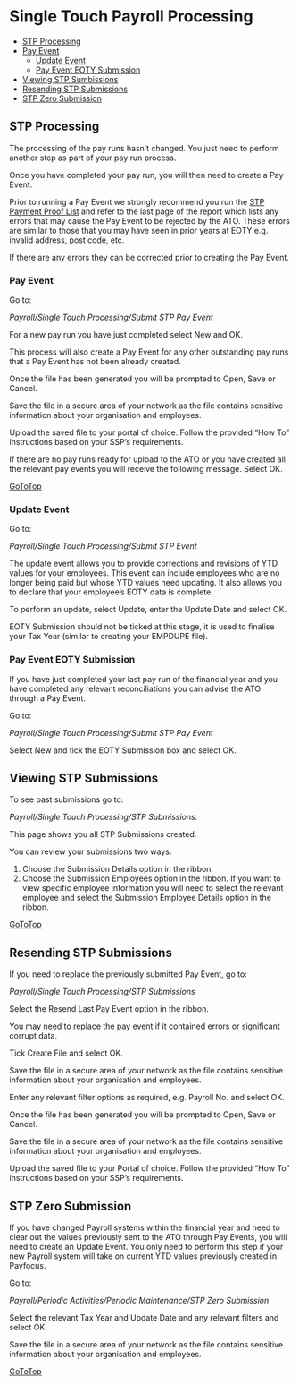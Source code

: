 # Single Touch Payroll Processing


- [STP Processing](#stp-processing)
- [Pay Event](#pay-event)
  - [Update Event](#update-event)
  - [Pay Event EOTY Submission](#pay-event-eoty-submission)
- [Viewing STP Sumbissions](#viewing-stp-submissions)
- [Resending STP Submissions](#resending-stp-submissions)
- [STP Zero Submission](#stp-zero-submission)


 
## STP Processing

The processing of the pay runs hasn’t changed. You just need to perform another step as part of your pay run process.

Once you have completed your pay run, you will then need to create a Pay Event.

Prior to running a Pay Event we strongly recommend you run the [STP Payment Proof List](au-payroll-single-touch-payroll-reporting.md) and refer to the last page of the report which lists any errors that may cause the Pay Event to be rejected by the ATO. These errors are similar to those that you may have seen in prior years at EOTY e.g. invalid address, post code, etc.


If there are any errors they can be corrected prior to creating the Pay Event.


### Pay Event

Go to:

*Payroll/Single Touch Processing/Submit STP Pay Event*

For a new pay run you have just completed select New and OK.

This process will also create a Pay Event for any other outstanding pay runs that a Pay Event has not been already created.

Once the file has been generated you will be prompted to Open, Save or Cancel.

Save the file in a secure area of your network as the file contains sensitive information about your organisation and employees.

Upload the saved file to your portal of choice. Follow the provided “How To” instructions based on your SSP’s requirements.

If there are no pay runs ready for upload to the ATO or you have created all the relevant pay events you will receive the following message. Select OK.

 [GoToTop](#single-touch-payroll-processing)


### Update Event

Go to:

*Payroll/Single Touch Processing/Submit STP Event*

The update event allows you to provide corrections and revisions of YTD values for your employees. This event can include employees who are no longer being paid but whose YTD values need updating. It also allows you to declare that your employee’s EOTY data is complete.

To perform an update, select Update, enter the Update Date and select OK.

EOTY Submission should not be ticked at this stage, it is used to finalise your Tax Year (similar to creating your EMPDUPE file).

  
### Pay Event EOTY Submission

If you have just completed your last pay run of the financial year and you have completed any relevant reconciliations you can advise the ATO through a Pay Event.

Go to:

*Payroll/Single Touch Processing/Submit STP Pay Event*

Select New and tick the EOTY Submission box and select OK.
 

## Viewing STP Submissions

To see past submissions go to:

*Payroll/Single Touch Processing/STP Submissions.*

This page shows you all STP Submissions created.

You can review your submissions two ways:

1)	Choose the Submission Details option in the ribbon.
2)	Choose the Submission Employees option in the ribbon. If you want to view specific employee information you will need to select the relevant employee and select the Submission Employee Details option in the ribbon.

 [GoToTop](#single-touch-payroll-processing)
 

## Resending STP Submissions

If you need to replace the previously submitted Pay Event, go to:

*Payroll/Single Touch Processing/STP Submissions*

Select the Resend Last Pay Event option in the ribbon.

You may need to replace the pay event if it contained errors or significant corrupt data.

Tick Create File and select OK. 

Save the file in a secure area of your network as the file contains sensitive information about your organisation and employees.

Enter any relevant filter options as required, e.g. Payroll No. and select OK.

Once the file has been generated you will be prompted to Open, Save or Cancel.

Save the file in a secure area of your network as the file contains sensitive information about your organisation and employees.

Upload the saved file to your Portal of choice. Follow the provided “How To” instructions based on your SSP’s requirements.


## STP Zero Submission

If you have changed Payroll systems within the financial year and need to clear out the values previously sent to the ATO through Pay Events, you will need to create an Update Event. You only need to perform this step if your new Payroll system will take on current YTD values previously created in Payfocus.

Go to:

*Payroll/Periodic Activities/Periodic Maintenance/STP Zero Submission*

Select the relevant Tax Year and Update Date and any relevant filters and select OK.

Save the file in a secure area of your network as the file contains sensitive information about your organisation and employees.

 
[GoToTop](#single-touch-payroll-processing)

